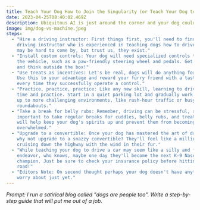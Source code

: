 ```yaml
---
title: Teach Your Dog How to Join the Singularity (or Teach Your Dog to Drive a Car, Because Why Not?)
date: 2023-04-25T08:40:02.469Z
description: Ubiquitous AI is just around the corner and your dog could be replaced as the beloved family pet by one of them robo-mutts if they're not ready. In honor of the forthcoming dog-vs-machine struggle this guide was written by ChatGPT.
image: img/dog-vs-machine.jpeg
steps:
  - "Hire a driving instructor: First things first, you'll need to find a
    driving instructor who is experienced in teaching dogs how to drive. They
    may be hard to come by, but trust us, they exist."
  - "Install custom controls: Your dog will need specialized controls to operate
    the vehicle, such as a paw-friendly steering wheel and pedals. Get creative
    and think outside the box!"
  - "Use treats as incentives: Let's be real, dogs will do anything for treats.
    Use this to your advantage and reward your furry friend with a tasty snack
    every time they successfully operate a control."
  - "Practice, practice, practice: Like any new skill, learning to drive takes
    time and practice. Start in a quiet parking lot and gradually work your way
    up to more challenging environments, like rush-hour traffic or busy
    roundabouts."
  - "Take a break for belly rubs: Remember, driving can be stressful, so it's
    important to take regular breaks for cuddles, belly rubs, and treats. This
    will help keep your dog's spirits up and prevent them from becoming
    overwhelmed."
  - "Upgrade to a convertible: Once your dog has mastered the art of driving,
    why not upgrade to a snazzy convertible? They'll feel like a million bucks
    cruising down the highway with the wind in their fur."
  - "While teaching your dog to drive a car may seem like a silly and frivolous
    endeavor, who knows, maybe one day they'll become the next K-9 Nascar
    champion. Just be sure to check your insurance policy before hitting the
    road!"
  - "Editors Note: On second thought perhaps your dog doesn't have anything to
    worry about just yet."
---
```

*Prompt: I run a satirical blog called "dogs are people too". Write a step-by-step guide that will put me out of a job.*
